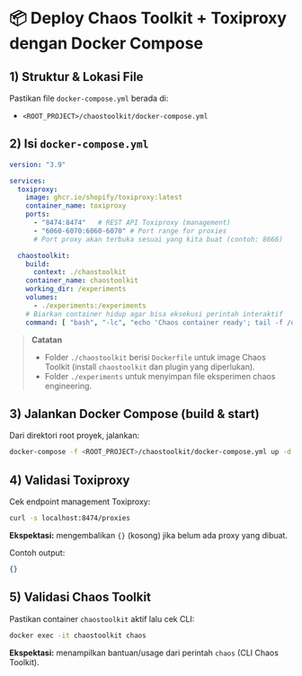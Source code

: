 # 📦 Deploy Chaos Toolkit + Toxiproxy dengan Docker Compose



## 1) Struktur & Lokasi File
Pastikan file `docker-compose.yml` berada di:
- `<ROOT_PROJECT>/chaostoolkit/docker-compose.yml`

## 2) Isi `docker-compose.yml`
```yaml
version: "3.9"

services:
  toxiproxy:
    image: ghcr.io/shopify/toxiproxy:latest
    container_name: toxiproxy
    ports:
      - "8474:8474"   # REST API Toxiproxy (management)
      - "6060-6070:6060-6070" # Port range for proxies
      # Port proxy akan terbuka sesuai yang kita buat (contoh: 8666)

  chaostoolkit:
    build:
      context: ./chaostoolkit
    container_name: chaostoolkit
    working_dir: /experiments
    volumes:
      - ./experiments:/experiments
    # Biarkan container hidup agar bisa eksekusi perintah interaktif
    command: [ "bash", "-lc", "echo 'Chaos container ready'; tail -f /dev/null" ]
```

> **Catatan**  
> - Folder `./chaostoolkit` berisi `Dockerfile` untuk image Chaos Toolkit (install `chaostoolkit` dan plugin yang diperlukan).  
> - Folder `./experiments` untuk menyimpan file eksperimen chaos engineering.

## 3) Jalankan Docker Compose (build & start)
Dari direktori root proyek, jalankan:
```bash
docker-compose -f <ROOT_PROJECT>/chaostoolkit/docker-compose.yml up -d --build
```

## 4) Validasi Toxiproxy
Cek endpoint management Toxiproxy:
```bash
curl -s localhost:8474/proxies
```
**Ekspektasi:** mengembalikan `{}` (kosong) jika belum ada proxy yang dibuat.

Contoh output:
```json
{}
```

## 5) Validasi Chaos Toolkit
Pastikan container `chaostoolkit` aktif lalu cek CLI:
```bash
docker exec -it chaostoolkit chaos
```
**Ekspektasi:** menampilkan bantuan/usage dari perintah `chaos` (CLI Chaos Toolkit).

